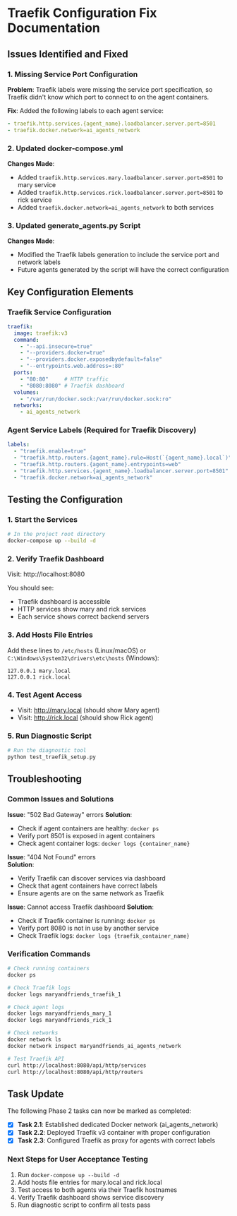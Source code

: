 # Traefik Configuration Fix Documentation

## Issues Identified and Fixed

### 1. Missing Service Port Configuration
**Problem**: Traefik labels were missing the service port specification, so Traefik didn't know which port to connect to on the agent containers.

**Fix**: Added the following labels to each agent service:
```yaml
- traefik.http.services.{agent_name}.loadbalancer.server.port=8501
- traefik.docker.network=ai_agents_network
```

### 2. Updated docker-compose.yml
**Changes Made**:
- Added `traefik.http.services.mary.loadbalancer.server.port=8501` to mary service
- Added `traefik.http.services.rick.loadbalancer.server.port=8501` to rick service  
- Added `traefik.docker.network=ai_agents_network` to both services

### 3. Updated generate_agents.py Script
**Changes Made**: 
- Modified the Traefik labels generation to include the service port and network labels
- Future agents generated by the script will have the correct configuration

## Key Configuration Elements

### Traefik Service Configuration
```yaml
traefik:
  image: traefik:v3
  command:
    - "--api.insecure=true"
    - "--providers.docker=true"  
    - "--providers.docker.exposedbydefault=false"
    - "--entrypoints.web.address=:80"
  ports:
    - "80:80"     # HTTP traffic
    - "8080:8080" # Traefik dashboard
  volumes:
    - "/var/run/docker.sock:/var/run/docker.sock:ro"
  networks:
    - ai_agents_network
```

### Agent Service Labels (Required for Traefik Discovery)
```yaml
labels:
  - "traefik.enable=true"
  - "traefik.http.routers.{agent_name}.rule=Host(`{agent_name}.local`)"
  - "traefik.http.routers.{agent_name}.entrypoints=web"
  - "traefik.http.services.{agent_name}.loadbalancer.server.port=8501"
  - "traefik.docker.network=ai_agents_network"
```

## Testing the Configuration

### 1. Start the Services
```bash
# In the project root directory
docker-compose up --build -d
```

### 2. Verify Traefik Dashboard
Visit: http://localhost:8080

You should see:
- Traefik dashboard is accessible
- HTTP services show mary and rick services
- Each service shows correct backend servers

### 3. Add Hosts File Entries
Add these lines to `/etc/hosts` (Linux/macOS) or `C:\Windows\System32\drivers\etc\hosts` (Windows):
```
127.0.0.1 mary.local
127.0.0.1 rick.local
```

### 4. Test Agent Access
- Visit: http://mary.local (should show Mary agent)
- Visit: http://rick.local (should show Rick agent)

### 5. Run Diagnostic Script
```bash
# Run the diagnostic tool
python test_traefik_setup.py
```

## Troubleshooting

### Common Issues and Solutions

**Issue**: "502 Bad Gateway" errors
**Solution**: 
- Check if agent containers are healthy: `docker ps`
- Verify port 8501 is exposed in agent containers
- Check agent container logs: `docker logs {container_name}`

**Issue**: "404 Not Found" errors  
**Solution**:
- Verify Traefik can discover services via dashboard
- Check that agent containers have correct labels
- Ensure agents are on the same network as Traefik

**Issue**: Cannot access Traefik dashboard
**Solution**:
- Check if Traefik container is running: `docker ps`
- Verify port 8080 is not in use by another service
- Check Traefik logs: `docker logs {traefik_container_name}`

### Verification Commands

```bash
# Check running containers
docker ps

# Check Traefik logs
docker logs maryandfriends_traefik_1

# Check agent logs
docker logs maryandfriends_mary_1
docker logs maryandfriends_rick_1

# Check networks
docker network ls
docker network inspect maryandfriends_ai_agents_network

# Test Traefik API
curl http://localhost:8080/api/http/services
curl http://localhost:8080/api/http/routers
```

## Task Update

The following Phase 2 tasks can now be marked as completed:

- [x] **Task 2.1**: Established dedicated Docker network (ai_agents_network)
- [x] **Task 2.2**: Deployed Traefik v3 container with proper configuration  
- [x] **Task 2.3**: Configured Traefik as proxy for agents with correct labels

### Next Steps for User Acceptance Testing
1. Run `docker-compose up --build -d`
2. Add hosts file entries for mary.local and rick.local
3. Test access to both agents via their Traefik hostnames
4. Verify Traefik dashboard shows service discovery
5. Run diagnostic script to confirm all tests pass

